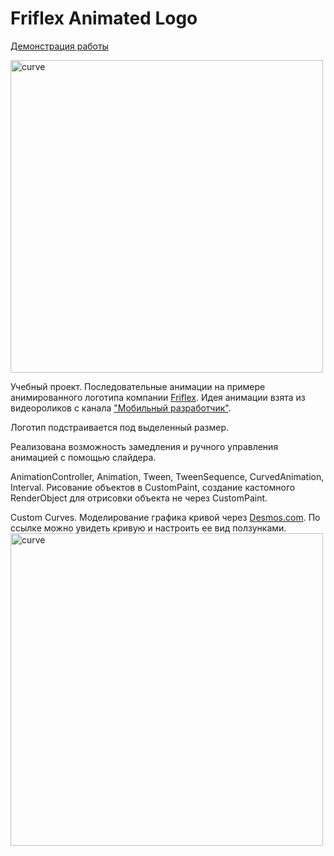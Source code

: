 # Friflex Animated Logo  
[Демонстрация работы](https://artembark.github.io/friflex_logo_animation/#/)   

<img width="500" alt="curve" src="https://user-images.githubusercontent.com/30658712/180109843-4a74952d-f847-4d14-b05b-e953e944939b.png">   

Учебный проект. Последовательные анимации на примере анимированного логотипа 
компании [Friflex](https://friflex.com/). Идея анимации взята из видеороликов с канала ["Мобильный разработчик"](https://www.youtube.com/c/%D0%9C%D0%BE%D0%B1%D0%B8%D0%BB%D1%8C%D0%BD%D1%8B%D0%B9%D1%80%D0%B0%D0%B7%D1%80%D0%B0%D0%B1%D0%BE%D1%82%D1%87%D0%B8%D0%BA).  

Логотип подстраивается под выделенный размер.  

Реализована возможность замедления и ручного управления анимацией с помощью слайдера.  

AnimationController, Animation, Tween, TweenSequence, CurvedAnimation, Interval. Рисование объектов в CustomPaint, создание кастомного RenderObject для отрисовки объекта не через CustomPaint.   

Custom Curves. Моделирование графика кривой через [Desmos.com](https://www.desmos.com/calculator/zmsqfuaitb).
По ссылке можно увидеть кривую и настроить ее вид ползунками.   
<img width="500" alt="curve" src="https://user-images.githubusercontent.com/30658712/180109374-ca04c9e7-169c-415e-b835-3543df1c6642.png">   



